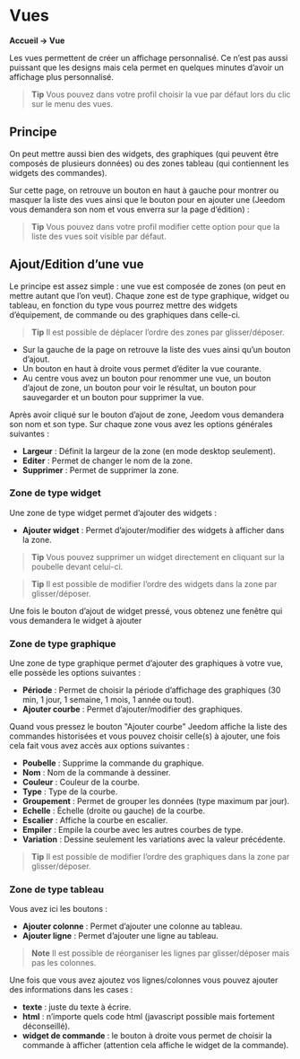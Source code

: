 # Vues
**Accueil → Vue**

Les vues permettent de créer un affichage personnalisé.
Ce n’est pas aussi puissant que les designs mais cela permet en quelques minutes d’avoir un affichage plus personnalisé.

> **Tip**
> Vous pouvez dans votre profil choisir la vue par défaut lors du clic sur le menu des vues.

## Principe

On peut mettre aussi bien des widgets, des graphiques (qui peuvent être composés de plusieurs données) ou des zones tableau (qui contiennent les widgets des commandes).

Sur cette page, on retrouve un bouton en haut à gauche pour montrer ou masquer la liste des vues ainsi que le bouton pour en ajouter une (Jeedom vous demandera son nom et vous enverra sur la page d’édition) :

> **Tip**
> Vous pouvez dans votre profil modifier cette option pour que la liste des vues soit visible par défaut.

## Ajout/Edition d’une vue

Le principe est assez simple : une vue est composée de zones (on peut en mettre autant que l’on veut). Chaque zone est de type graphique, widget ou tableau, en fonction du type vous pourrez mettre des widgets d’équipement, de commande ou des graphiques dans celle-ci.

> **Tip**
> Il est possible de déplacer l’ordre des zones par glisser/déposer.

- Sur la gauche de la page on retrouve la liste des vues ainsi qu’un bouton d’ajout.
- Un bouton en haut à droite vous permet d’éditer la vue courante.
- Au centre vous avez un bouton pour renommer une vue, un bouton d’ajout de zone, un bouton pour voir le résultat, un bouton pour sauvegarder et un bouton pour supprimer la vue.

Après avoir cliqué sur le bouton d’ajout de zone, Jeedom vous demandera son nom et son type.
Sur chaque zone vous avez les options générales suivantes :

- **Largeur** : Définit la largeur de la zone (en mode desktop seulement).
- **Editer** : Permet de changer le nom de la zone.
- **Supprimer** : Permet de supprimer la zone.

### Zone de type widget

Une zone de type widget permet d’ajouter des widgets :

- **Ajouter widget** : Permet d’ajouter/modifier des widgets à afficher dans la zone.

> **Tip**
> Vous pouvez supprimer un widget directement en cliquant sur la poubelle devant celui-ci.

> **Tip**
> Il est possible de modifier l’ordre des widgets dans la zone par glisser/déposer.

Une fois le bouton d’ajout de widget pressé, vous obtenez une fenêtre qui vous demandera le widget à ajouter

### Zone de type graphique

Une zone de type graphique permet d’ajouter des graphiques à votre vue, elle possède les options suivantes :

- **Période** : Permet de choisir la période d’affichage des graphiques (30 min, 1 jour, 1 semaine, 1 mois, 1 année ou tout).
- **Ajouter courbe** : Permet d’ajouter/modifier des graphiques.

Quand vous pressez le bouton "Ajouter courbe" Jeedom affiche la liste des commandes historisées et vous pouvez choisir celle(s) à ajouter, une fois cela fait vous avez accès aux options suivantes :

- **Poubelle** : Supprime la commande du graphique.
- **Nom** : Nom de la commande à dessiner.
- **Couleur** : Couleur de la courbe.
- **Type** : Type de la courbe.
- **Groupement** : Permet de grouper les données (type maximum par jour).
- **Echelle** : Échelle (droite ou gauche) de la courbe.
- **Escalier** : Affiche la courbe en escalier.
- **Empiler** : Empile la courbe avec les autres courbes de type.
- **Variation** : Dessine seulement les variations avec la valeur précédente.

> **Tip**
> Il est possible de modifier l’ordre des graphiques dans la zone par glisser/déposer.

### Zone de type tableau

Vous avez ici les boutons :

- **Ajouter colonne** : Permet d’ajouter une colonne au tableau.
- **Ajouter ligne** : Permet d’ajouter une ligne au tableau.

> **Note**
> Il est possible de réorganiser les lignes par glisser/déposer mais pas les colonnes.

Une fois que vous avez ajoutez vos lignes/colonnes vous pouvez ajouter des informations dans les cases :

- **texte** : juste du texte à écrire.
- **html** : n’importe quels code html (javascript possible mais fortement déconseillé).
- **widget de commande** : le bouton à droite vous permet de choisir la commande à afficher (attention cela affiche le widget de la commande).



